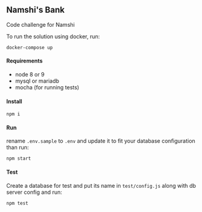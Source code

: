 ## Namshi's Bank
Code challenge for Namshi 

To run the solution using docker, run:

```
docker-compose up
```

#### Requirements
- node 8 or 9
- mysql or mariadb
- mocha (for running tests)


#### Install
```
npm i
```

#### Run
rename `.env.sample` to `.env` and update it to fit your database configuration than run: 

```
npm start
```


#### Test
Create a database for test and put its name in `test/config.js` along with db server config  and run:
```
npm test
```